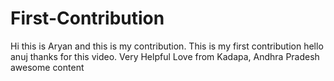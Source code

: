 # First-Contribution
Hi this is Aryan and this is my contribution.
This is my first contribution
hello anuj thanks for this video. Very Helpful
Love from Kadapa, Andhra Pradesh awesome content
